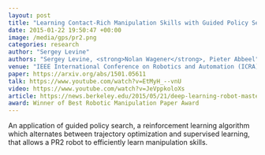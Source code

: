 ```yaml
---
layout: post
title: "Learning Contact-Rich Manipulation Skills with Guided Policy Search"
date: 2015-01-22 19:50:47 +00:00
image: /media/gps/pr2.png
categories: research
author: "Sergey Levine"
authors: "Sergey Levine, <strong>Nolan Wagener</strong>, Pieter Abbeel"
venue: "IEEE International Conference on Robotics and Automation (ICRA)"
paper: https://arxiv.org/abs/1501.05611
talk: https://www.youtube.com/watch?v=EtMyH_--vnU
video: https://www.youtube.com/watch?v=JeVppkoloXs
article: https://news.berkeley.edu/2015/05/21/deep-learning-robot-masters-skills-via-trial-and-error/
award: Winner of Best Robotic Manipulation Paper Award
---
```

An application of guided policy search, a reinforcement learning algorithm which alternates between trajectory optimization and supervised learning, that allows a PR2 robot to efficiently learn manipulation skills.
